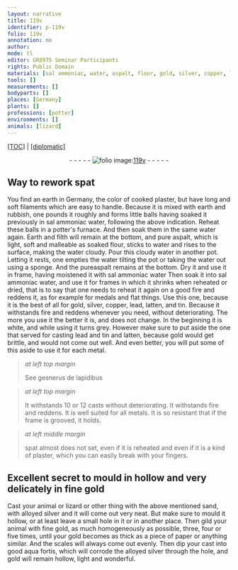 ```yaml
---
layout: narrative
title: 119v
identifier: p-119v
folio: 119v
annotation: no
author:
mode: tl
editor: GR8975 Seminar Participants
rights: Public Domain
materials: [sal ammoniac, water, aspalt, flour, gold, silver, copper, lead, latten, tin, spat, plaster, paper, aqua fortis]
tools: []
measurements: []
bodyparts: []
places: [Germany]
plants: []
professions: [potter]
environments: []
animals: [lizard]
---
```


<p><a href="{{ site.baseurl }}/translation/">[TOC]</a> | <a href="{{ site.baseurl }}/texts/p-119v_tc/" target="_blank">[diplomatic]</a></p><div class="folio" align="center">- - - - - <a href="http://gallica.bnf.fr/ark:/12148/btv1b10500001g/f244.image" target="_blank"><img src="https://cu-mkp.github.io/2017-workshop-edition/assets/photo-icon.png" alt="folio image: " style="display:inline-block; margin-bottom:-3px;"/>119v</a> - - - - - </div>  
  

## Way to rework spat

 
You find an earth in <span class="pl">Germany</span>, the color of cooked plaster, but have long and soft filaments which are easy to handle. Because it is mixed with earth and rubbish, one pounds it roughly and forms little balls having soaked it previously in <span class="m">sal ammoniac</span> <span class="m">water</span>, following the above indication. Reheat these balls in a <span class="pro">potter</span>'s furnace. And then soak them in the same <span class="m">water</span> again. Earth and filth will remain at the bottom, and pure <span class="m">aspalt</span>, which is light, soft and malleable as soaked <span class="m">flour</span>, sticks to <span class="m">water</span> and rises to the surface, making the <span class="m">water</span> cloudy. Pour this cloudy <span class="m">water</span> in another pot. Letting it rests, one empties the <span class="m">water</span> tilting the pot or taking the <span class="m">water</span> out using a sponge. And the pure<span class="m">aspalt</span> remains at the bottom. Dry it and use it in frame, having moistened it with <span class="m">sal ammoniac</span> <span class="m">water</span> Then soak it into <span class="m">sal ammoniac</span> <span class="m">water</span>, and use it for frames in which it shrinks when reheated or dried, that is to say that one needs to reheat it again on a good fire and reddens it, as for example for medals and flat things. Use this one, because it is the best of all for <span class="m">gold</span>, <span class="m">silver</span>, <span class="m">copper</span>, <span class="m">lead</span>, <span class="m">latten</span>, and <span class="m">tin</span>. Because it withstands fire and reddens whenever you need, without deteriorating. The more you use it the better it is, and does not change. In the beginning it is white, and while using it turns grey. However make sure to put aside the one that served for casting <span class="m">lead</span> and <span class="m">tin</span> and <span class="m">latten</span>, because <span class="m">gold</span> would get brittle, and would not come out well. And even better, you will put some of this aside to use it for each metal. 
 
> *at left top margin*
> 
> 
>   See gesnerus de lapidibus 
 
> *at left top margin*
> 
> 
>   It withstands 10 or 12 casts without deteriorating. It withstands fire and reddens. It is well suited for all metals. It is so resistant that if the frame is grooved, it holds. 
 
> *at left middle margin*
> 
> 
>   <span class="m">spat</span> almost does not set, even if it is reheated and <span class="x">even if</span> it is a kind of <span class="m">plaster</span>, which you can easily break with your fingers.
 
 
  

## Excellent secret to mould in hollow and very delicately in fine <span class="m">gold</span>

 
Cast your animal or <span class="al">lizard</span> or other thing with the above mentioned sand, with alloyed <span class="m">silver</span> and it will come out very neat. But make sure to mould it hollow, or at least leave a small hole in it or in another place. Then gild your animal with fine <span class="m">gold</span>, as much homogeneously as possible, three, four or five times, until your <span class="m">gold</span> becomes as thick as a piece of <span class="m">paper</span> or anything similar. And the scales will always come out evenly. Then dip your cast into good <span class="m">aqua fortis</span>, which will corrode the alloyed <span class="m">silver</span> through the hole, and <span class="m">gold</span> will remain hollow, light and wonderful.
 
